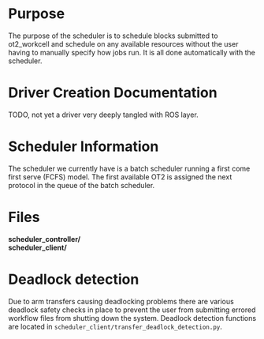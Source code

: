 # Purpose
The purpose of the scheduler is to schedule blocks submitted to ot2_workcell and schedule on any available resources without the user having to manually specify how jobs run. It is all done automatically with the scheduler. 

# Driver Creation Documentation
TODO, not yet a driver very deeply tangled with ROS layer. 

# Scheduler Information 
The scheduler we currently have is a batch scheduler running a first come first serve (FCFS) model. The first available OT2 is assigned the next protocol in the queue of the batch scheduler. 

# Files 
**scheduler_controller/**  
**scheduler_client/** 

# Deadlock detection 
Due to arm transfers causing deadlocking problems there are various deadlock safety checks in place to prevent the user from submitting errored workflow files from shutting down the system. Deadlock detection functions are located in `scheduler_client/transfer_deadlock_detection.py`. 